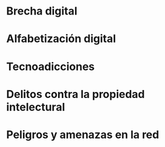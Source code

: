 # Brecha digital

# Alfabetización digital

# Tecnoadicciones

# Delitos contra la propiedad intelectural

# Peligros y amenazas en la red